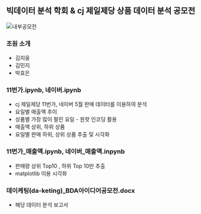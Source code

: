 ## 빅데이터 분석 학회 & cj 제일제당 상품 데이터 분석 공모전

![내부공모전](https://github.com/kgw08003/BDA_contest_CJ_CheilJedang/assets/109195054/41eecd82-4e87-4ddc-8ff5-d03a7869ec60)

### 조원 소개
- 김지웅
- 김민지
- 박효은

### 11번가.ipynb,  네이버.ipynb
- cj 제일제당 11번가, 네이버 5월 판매 데이터를 이용하여 분석
- 요일별 매출액 추이
- 상품별 가장 많이 팔린 요일 - 원핫 인코딩 활용
- 매출액 상위, 하위 상품
- 요일별 판매 하위, 상위 상품 추출 및 시각화

### 11번가_매출액.ipynb, 네이버_매출액.inpynb
- 판매량 상위 Top10 , 하위 Top 10만 추출
- matplotlib 이용 시각화

### 데이케팅(da-keting)_BDA아이디어공모전.docx
- 해당 데이터 분석 보고서
